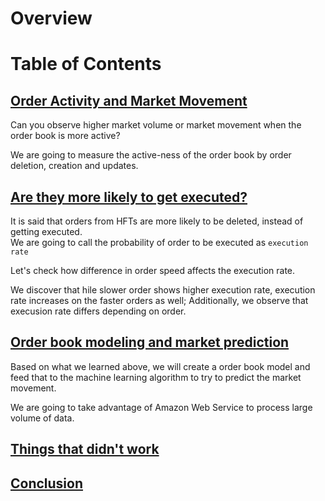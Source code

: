 # Overview 


# Table of Contents

## [Order Activity and Market Movement](./results/order-activity-and-market-movement.md)  

   Can you observe higher market volume or market movement when the order book is more active?

   We are going to measure the active-ness of the order book by order deletion, creation and updates.


## [Are they more likely to get executed?](./result/execution_rate_vs_speed.md)  
  
  It is said that orders from HFTs are more likely to be deleted, instead of getting executed.  
  We are going to call the probability of order to be executed as `execution rate`

  Let's check how difference in order speed affects the execution rate. 
  
  We discover that hile slower order shows higher execution rate, execution rate increases on the faster orders as well; Additionally, we observe that execusion rate differs depending on order.

## [Order book modeling and market prediction](./results/prediction.md)  
  
  Based on what we learned above, we will create a order book model and feed that to the machine learning algorithm to try to predict the market movement.

  We are going to take advantage of Amazon Web Service to process large volume of data.


## [Things that didn't work](./result/things-that-didnt-work.md)  

## [Conclusion](./result/conclusion.md)


